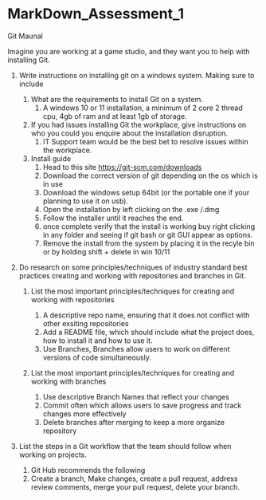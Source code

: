 # MarkDown_Assessment_1
Git Maunal

Imagine you are working at a game studio, and they want you to help with installing Git. 
1.	Write instructions on installing git on a windows system. Making sure to include
	1. What are the requirements to install Git on a system.
		1. A windows 10 or 11 installation, a minimum of 2 core 2 thread cpu, 4gb of ram and at least 1gb of storage.
	1. If you had issues installing Git the workplace, give instructions on who you could you enquire about the installation disruption.
		1. IT Support team would be the best bet to resolve issues within the workplace.
	1. Install guide
		1. Head to this site https://git-scm.com/downloads
		1. Download the correct version of git depending on the os which is in use
		1. Download the windows setup 64bit (or the portable one if your planning to use it on usb).
		1. Open the installation by left clicking on the .exe /.dmg
		1. Follow the installer until it reaches the end.
		1. once complete verify that the install is working buy right clicking in any folder and seeing if git bash or git GUI appear as options.
		1. Remove the install from the system by placing it in the recyle bin or by holding shift + delete in win 10/11

2.	Do research on some principles/techniques of industry standard best practices creating and working with repositories and branches in Git.
	1. List the most important principles/techniques for creating and working with repositories
		1. A descriptive repo name, ensuring that it does not conflict with other exsiting repositories
		1. Add a README file, which should include what the project does, how to install it and how to use it.
		1. Use Branches, Branches allow users to work on different versions of code simultaneously.
	
	1. List the most important principles/techniques for creating and working with branches
		1. Use descriptive Branch Names that reflect your changes
		1. Commit often which allows users to save progress and track changes more effectively
		1. Delete branches after merging to keep a more organize repository

3.	List the steps in a Git workflow that the team should follow when working on projects.
	1. Git Hub recommends the following
	1. Create a branch, Make changes, create a pull request, address review comments, merge your pull request, delete your branch.

